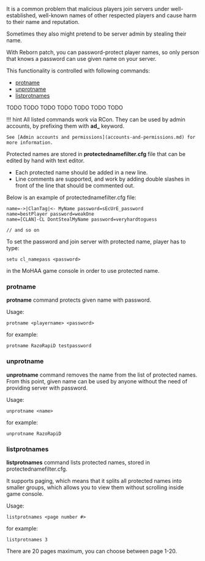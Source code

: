 It is a common problem that malicious players join servers under well-established,
well-known names of other respected players and cause harm to their name and reputation.

Sometimes they also might pretend to be server admin by stealing their name.

With Reborn patch, you can password-protect player names, so only person that knows
a password can use given name on your server.

This functionality is controlled with following commands:

- [protname](#protname)
- [unprotname](#unprotname)
- [listprotnames](#listprotnames)

TODO TODO TODO TODO TODO TODO TODO

!!! hint
    All listed commands work via RCon.
    They can be used by admin accounts, by prefixing them with **ad_** keyword.
    
    See [Admin accounts and permissions](accounts-and-permissions.md) for more information.
    
Protected names are stored in **protectednamefilter.cfg** file that can be edited by hand with text editor.

- Each protected name should be added in a new line.
- Line comments are supported, and work by adding double slashes in front of the line that should
  be commented out.

Below is an example of protectednamefilter.cfg file:

```
name=->|ClanTag|<- MyName password=sEcUrE_password
name=bestPlayer password=weakOne
name=[CLAN]-CL DontStealMyName password=veryhardtoguess

// and so on
```

To set the password and join server with protected name, player has to type:

```
setu cl_namepass <password>
```

in the MoHAA game console in order to use protected name.

### <a name="protname"></a> protname

**protname** command protects given name with password.

Usage:

```
protname <playername> <password>
```

for example:

```
protname RazoRapiD testpassword
```

### <a name="unprotname"></a> unprotname

**unprotname** command removes the name from the list of protected names.
From this point, given name can be used by anyone without the need of 
providing server with password.

Usage:

```
unprotname <name>
```

for example:

```
unprotname RazoRapiD
```

### <a name="listprotnames"></a> listprotnames

**listprotnames** command lists protected names, stored in protectednamefilter.cfg.

It supports paging, which means that it splits all protected names into smaller groups,
which allows you to view them without scrolling inside game console.

Usage:

```
listprotnames <page number #>
```

for example:

```
listprotnames 3
```

There are 20 pages maximum, you can choose between page 1-20.